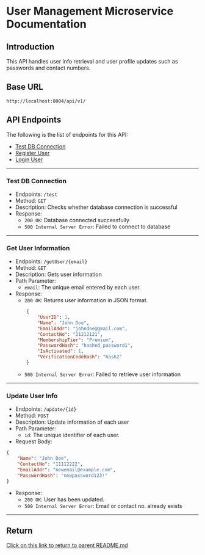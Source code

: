 # User Management Microservice Documentation

## Introduction

This API handles user info retrieval and user profile updates such as passwords and contact numbers.

## Base URL
```
http://localhost:8004/api/v1/
```

## API Endpoints

The following is the list of endpoints for this API:
- [Test DB Connection](#test-db-connection)
- [Register User](#register-user)
- [Login User](#login-user)

---
### Test DB Connection
- Endpoints: `/test`
- Method: `GET`
- Description: Checks whether database connection is successful
- Response:
    - `200 OK`: Database connected successfully
    - `500 Internal Server Error`: Failed to connect to database

---

### Get User Information
- Endpoints: `/getUser/{email}`
- Method: `GET`
- Description: Gets user information
- Path Parameter: 
    - `email`: The unique email entered by each user.
- Response:
    - `200 OK`: Returns user information in JSON format.
    ```json
        {
            "UserID": 1,
            "Name": "John Doe",
            "EmailAddr": "johndoe@gmail.com",
            "ContactNo": "21212121",
            "MembershipTier": "Premium",
            "PasswordHash": "hashed_password1",
            "IsActivated": 1,
            "VerificationCodeHash": "hash2"
        }
    ```
    - `500 Internal Server Error`: Failed to retrieve user information

---

### Update User Info
- Endpoints: `/update/{id}`
- Method: `POST`
- Description: Update information of each user
- Path Parameter: 
    - `id`: The unique identifier of each user.
- Request Body:
```json
{
    "Name": "John Doe",
    "ContactNo": "11112222",
    "EmailAddr": "newemail@example.com",
    "PasswordHash": "newpassword123!"
}
```
- Response:
    - `200 OK`: User has been updated.
    - `500 Internal Server Error`: Email or contact no. already exists

---

## Return

[Click on this link to return to parent README.md](../../README.md)